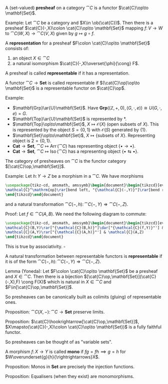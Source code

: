 A (set-valued) **presheaf** on a category $\cat{C}$ is a functor $\cat{C}\op\to \mathbf{Set}$.

Example:
Let $\cat{C}$ be a category and $X\in \ob(\cat{C})$. Then there is a presheaf $\cat{C}(-,X)\colon \cat{C}\op\to \mathbf{Set}$ mapping $f\colon V\to W$ to $\cat{C}(W,X)\to\cat{C}(V,X)$ given by $g\mapsto g\circ f$.

A **representation** for a presheaf $F\colon \cat{C}\op\to \mathbf{Set}$ consists of:
1. an object $X\in\cat{C}$
2. a natural isomorphism $\cat{C}(-,X)\overset{\phi}{\cong} F$.

A presheaf is called **representable** if it has a representation.

A functor $\cat{C}\to\mathbf{Set}$ is called representable if $(\cat{C}\op)\op\to \mathbf{Set}$ is a representable functor on $\cat{C}\op$.

Example:
- $\mathbf{Grp}\ar{U}\mathbf{Set}$. Have $\mathbf{Grp}((\mathbb{Z},+,0),(G,\cdot,e))\cong U(G,\cdot,e)=G$.
- $\mathbf{Top}\ar{U}\mathbf{Set}$ is represented by $*$.
- $\mathbf{Top}\op\to\mathbf{Set}$, $X\mapsto \mathcal{O}(X)$ (open subsets of $X$). This is represented by the object $S=\{0,1\}$ with $\mathcal{O}(S)$ generated by $\{1\}$.
- $\mathbf{Set}\op\to\mathbf{Set}$, ${} X\mapsto\{\text{subsets of }X\} {}$. Representing object is $2=\{0, 1\}$.
- $\mathbf{Cat}\to\mathbf{Set}$, $\cat{C}\mapsto\operatorname{Arr}(\cat{C})$ has representing object $\{\bullet\to\bullet\}$.
- $\mathbf{Cat}\to\mathbf{Set}$, $\cat{C}\mapsto\operatorname{Iso}(\cat{C})$ has a representing object $\{\bullet\leftrightarrows\bullet\}$.

The category of presheaves on $\cat{C}$ is the functor category $[\cat{C}\op,\mathbf{Set}]$.

Example:
Let $h\colon Y\to Z$ be a morphism in a $\cat{C}$. We have morphisms
```tikz
\usepackage{tikz-cd, amsmath, amssymb}\begin{document}\begin{tikzcd}[every label/.append style={font=\small}]
\mathcal{C}^\mathrm{op}\rar[bend left, "{\mathcal{C}(-,Y)}"]\rar[bend right, "{\mathcal{C}(-,Z)}"']& \mathbf{Set}
\end{tikzcd}\end{document}
```
and a natural transformation $\cat{C}(-,h)\colon \cat{C}(-,Y)\Rightarrow \cat{C}(-,Z) {}$.

Proof:
Let $f\in\cat{C}(A,B)$. We need the following diagram to commute:
```tikz
\usepackage{tikz-cd, amsmath, amssymb}\begin{document}\begin{tikzcd}[every label/.append style={font=\small}]
\mathcal{C}(B,Y)\rar["{\mathcal{C}(B,h)}"]\dar["{\mathcal{C}(f,Y)}"'] & \mathcal{C}(B,Z)\dar["{\mathcal{C}(f,Z)}"]\\
\mathcal{C}(A,Y)\rar["{\mathcal{C}(A,h)}"'] & \mathcal{C}(A,Z)
\end{tikzcd}\end{document}
```
This is true by associativity. $\square$

A natural transformation between representable functors is **representable** if it is of the form $\cat{C}(-,h)\colon \cat{C}(-,Y)\Rightarrow \cat{C}(-,Z)$.

Lemma (Yoneda):
Let $F\colon \cat{C}\op\to \mathbf{Set}$ be a presheaf and $X\in\cat{C}$. Then there is a bijection $[\cat{C}\op,\mathbf{Set}](\cat{C}(-,X),F) \cong F(X)$ which is natural in $X\in\cat{C}$ and $F\in[\cat{C}\op,\mathbf{Set}]$.

So presheaves can be canonically built as colimits (gluing) of representable ones.

Proposition:
$\cat{C}(X,-)\colon \cat{C}\to \mathbf{Set}$ preserve limits.

Proposition:
$\cat{C}\hookrightarrow[\cat{C}\op,\mathbf{Set}]$, $X\mapsto(\cat{C}(-,X)\colon \cat{C}\op\to \mathbf{Set})$ is a fully faithful functor.

So presheaves can be thought of as "variable sets".

A morphism $f\colon X\to Y$ is called **mono** if $fg=fh\implies g=h$ for $W\overunderset{g}{h}{\rightrightarrows}X$.

Proposition:
Monos in $\mathbf{Set}$ are precisely the injection functions.

Proposition:
Equalisers (when they exist) are monomorphisms.
